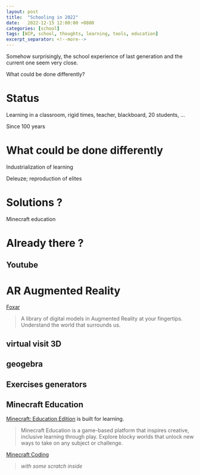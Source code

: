 ```yaml
---
layout: post
title:  "Schooling in 2022"
date:   2022-12-15 12:00:00 +0800
categories: [school]
tags: [WIP, school, thoughts, learning, tools, education]
excerpt_separator: <!--more-->
---
```


Somehow surprisingly, the school experience of last generation and the current one seem very close.

What could be done differently?

<!--more-->

# Status

Learning in a classroom, rigid times, teacher, blackboard, 20 students, ...

Since 100 years

# What could be done differently

Industrialization of learning

Deleuze; reproduction of elites

# Solutions ?

Minecraft education

# Already there ?
## Youtube

# AR Augmented Reality
[Foxar](https://foxar.fr/)
> A library of digital models in Augmented Reality at your fingertips. Understand the world that surrounds us.


## virtual visit 3D

## geogebra

## Exercises generators

## Minecraft Education
[Minecraft: Education Edition](https://education.minecraft.net/) is built for learning.
> Minecraft Education is a game-based platform that inspires creative, inclusive learning through play.
> Explore blocky worlds that unlock new ways to take on any subject or challenge.


[Minecraft Coding](https://minecraft.makecode.com/)
> *with some scratch inside*




